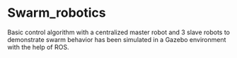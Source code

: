 # Swarm_robotics
Basic control algorithm with a centralized master robot and 3 slave robots to demonstrate swarm behavior has been  simulated in a Gazebo environment with the help of ROS.
